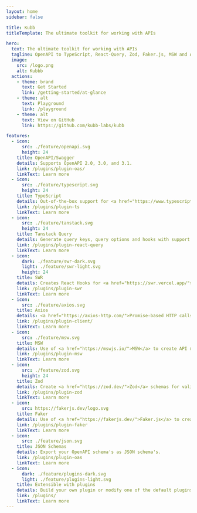 ```yaml
---
layout: home
sidebar: false

title: Kubb
titleTemplate: The ultimate toolkit for working with APIs

hero:
  text: The ultimate toolkit for working with APIs
  tagline: OpenAPI to TypeScript, React-Query, Zod, Faker.js, MSW and Axios.
  image:
    src: /logo.png
    alt: Kubbb
  actions:
    - theme: brand
      text: Get Started
      link: /getting-started/at-glance
    - theme: alt
      text: Playground
      link: /playground
    - theme: alt
      text: View on GitHub
      link: https://github.com/kubb-labs/kubb

features:
  - icon:
      src: ./feature/openapi.svg
      height: 24
    title: OpenAPI/Swagger
    details: Supports OpenAPI 2.0, 3.0, and 3.1.
    link: /plugins/plugin-oas/
    linkText: Learn more
  - icon:
      src: ./feature/typescript.svg
      height: 24
    title: TypeScript
    details: Out-of-the-box support for <a href="https://www.typescriptlang.org/">TypeScript</a> with JSDoc integration.
    link: /plugins/plugin-ts
    linkText: Learn more
  - icon:
      src: ./feature/tanstack.svg
      height: 24
    title: Tanstack Query
    details: Generate query keys, query options and hooks with support for React, Solid, Svelte and Vue.
    link: /plugins/plugin-react-query
    linkText: Learn more
  - icon:
      dark: ./feature/swr-dark.svg
      light: ./feature/swr-light.svg
      height: 24
    title: SWR
    details: Creates React Hooks for <a href="https://swr.vercel.app/">SWR</a>.
    link: /plugins/plugin-swr
    linkText: Learn more
  - icon:
      src: ./feature/axios.svg
    title: Axios
    details: <a href="https://axios-http.com/">Promise-based HTTP calls</a> with override possibilities for Fetch, Ky, ...
    link: /plugins/plugin-client/
    linkText: Learn more
  - icon:
      src: ./feature/msw.svg
    title: MSW
    details: Use of <a href="https://mswjs.io/">MSW</a> to create API mocks.
    link: /plugins/plugin-msw
    linkText: Learn more
  - icon:
      src: ./feature/zod.svg
      height: 24
    title: Zod
    details: Create <a href="https://zod.dev/">Zod</a> schemas for validation of your data.
    link: /plugins/plugin-zod
    linkText: Learn more
  - icon:
      src: https://fakerjs.dev/logo.svg
    title: Faker
    details: Use of <a href="https://fakerjs.dev/">Faker.js</a> to create mocked data.
    link: /plugins/plugin-faker
    linkText: Learn more
  - icon:
      src: ./feature/json.svg
    title: JSON Schemas
    details: Export your OpenAPI schema's as JSON schema's.
    link: /plugins/plugin-oas
    linkText: Learn more
  - icon:
      dark: ./feature/plugins-dark.svg
      light: ./feature/plugins-light.svg
    title: Extensible with plugins
    details: Build your own plugin or modify one of the default plugins to suit your needs.
    link: /plugins/
    linkText: Learn more
---
```

